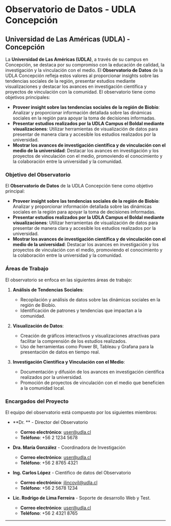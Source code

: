 # Observatorio de Datos - UDLA Concepción

## Universidad de Las Américas (UDLA) - Concepción

La **Universidad de Las Américas (UDLA)**, a través de su campus en Concepción, se destaca por su compromiso con la educación de calidad, la investigación y la vinculación con el medio. El **Observatorio de Datos** de la UDLA Concepción refleja estos valores al proporcionar insights sobre las tendencias sociales de la región, presentar estudios mediante visualizaciones y destacar los avances en investigación científica y proyectos de vinculación con la comunidad. El observatorio tiene como objetivos principales:

- **Proveer insight sobre las tendencias sociales de la región de Biobío**: Analizar y proporcionar información detallada sobre las dinámicas sociales en la región para apoyar la toma de decisiones informadas.
- **Presentar estudios realizados por la UDLA Campus el Boldal mediante visualizaciones**: Utilizar herramientas de visualización de datos para presentar de manera clara y accesible los estudios realizados por la universidad.
- **Mostrar los avances de investigación científica y de vinculación con el medio de la universidad**: Destacar los avances en investigación y los proyectos de vinculación con el medio, promoviendo el conocimiento y la colaboración entre la universidad y la comunidad.



### Objetivo del Observatorio

El **Observatorio de Datos** de la UDLA Concepción tiene como objetivo principal:

- **Proveer insight sobre las tendencias sociales de la región de Biobío**: Analizar y proporcionar información detallada sobre las dinámicas sociales en la región para apoyar la toma de decisiones informadas.
- **Presentar estudios realizados por la UDLA Campus el Boldal mediante visualizaciones**: Utilizar herramientas de visualización de datos para presentar de manera clara y accesible los estudios realizados por la universidad.
- **Mostrar los avances de investigación científica y de vinculación con el medio de la universidad**: Destacar los avances en investigación y los proyectos de vinculación con el medio, promoviendo el conocimiento y la colaboración entre la universidad y la comunidad.

### Áreas de Trabajo

El observatorio se enfoca en las siguientes áreas de trabajo:

1. **Análisis de Tendencias Sociales**:
   - Recopilación y análisis de datos sobre las dinámicas sociales en la región de Biobío.
   - Identificación de patrones y tendencias que impactan a la comunidad.

2. **Visualización de Datos**:
   - Creación de gráficos interactivos y visualizaciones atractivas para facilitar la comprensión de los estudios realizados.
   - Uso de herramientas como Power BI, Tableau y Grafana para la presentación de datos en tiempo real.

3. **Investigación Científica y Vinculación con el Medio**:
   - Documentación y difusión de los avances en investigación científica realizados por la universidad.
   - Promoción de proyectos de vinculación con el medio que beneficien a la comunidad local.

### Encargados del Proyecto

El equipo del observatorio está compuesto por los siguientes miembros:

- **Dr. ** - Director del Observatorio
  - **Correo electrónico**: user@udla.cl
  - **Teléfono**: +56 2 1234 5678

- **Dra. María González** - Coordinadora de Investigación
  - **Correo electrónico**: user@udla.cl
  - **Teléfono**: +56 2 8765 4321

- **Ing. Carlos López** - Cientifico de datos del Observatorio
  - **Correo electrónico**: jlincovil@udla.cl
  - **Teléfono**: +56 2 5678 1234

- **Lic. Rodrigo de Lima Ferreira** - Soporte de desarrollo Web y Test.
  - **Correo electrónico**: user@udla.cl
  - **Teléfono**: +56 2 4321 8765

---


 
